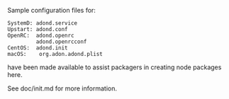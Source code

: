 Sample configuration files for:
```
SystemD: adond.service
Upstart: adond.conf
OpenRC:  adond.openrc
         adond.openrcconf
CentOS:  adond.init
macOS:    org.adon.adond.plist
```
have been made available to assist packagers in creating node packages here.

See doc/init.md for more information.

